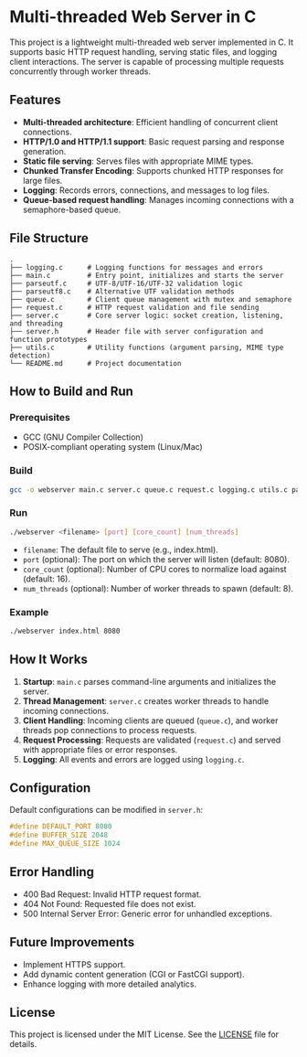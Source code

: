 # Multi-threaded Web Server in C

This project is a lightweight multi-threaded web server implemented in C. It supports basic HTTP request handling, serving static files, and logging client interactions. The server is capable of processing multiple requests concurrently through worker threads.

## Features
- **Multi-threaded architecture**: Efficient handling of concurrent client connections.
- **HTTP/1.0 and HTTP/1.1 support**: Basic request parsing and response generation.
- **Static file serving**: Serves files with appropriate MIME types.
- **Chunked Transfer Encoding**: Supports chunked HTTP responses for large files.
- **Logging**: Records errors, connections, and messages to log files.
- **Queue-based request handling**: Manages incoming connections with a semaphore-based queue.

## File Structure
```
.
├── logging.c      # Logging functions for messages and errors
├── main.c         # Entry point, initializes and starts the server
├── parseutf.c     # UTF-8/UTF-16/UTF-32 validation logic
├── parseutf8.c    # Alternative UTF validation methods
├── queue.c        # Client queue management with mutex and semaphore
├── request.c      # HTTP request validation and file sending
├── server.c       # Core server logic: socket creation, listening, and threading
├── server.h       # Header file with server configuration and function prototypes
├── utils.c        # Utility functions (argument parsing, MIME type detection)
└── README.md      # Project documentation
```

## How to Build and Run
### Prerequisites
- GCC (GNU Compiler Collection)
- POSIX-compliant operating system (Linux/Mac)

### Build
```bash
gcc -o webserver main.c server.c queue.c request.c logging.c utils.c parseutf.c -lpthread
```

### Run
```bash
./webserver <filename> [port] [core_count] [num_threads]
```
- `filename`: The default file to serve (e.g., index.html).
- `port` (optional): The port on which the server will listen (default: 8080).
- `core_count` (optional): Number of CPU cores to normalize load against (default: 16).
- `num_threads` (optional): Number of worker threads to spawn (default: 8).

### Example
```bash
./webserver index.html 8080
```

## How It Works
1. **Startup**: `main.c` parses command-line arguments and initializes the server.
2. **Thread Management**: `server.c` creates worker threads to handle incoming connections.
3. **Client Handling**: Incoming clients are queued (`queue.c`), and worker threads pop connections to process requests.
4. **Request Processing**: Requests are validated (`request.c`) and served with appropriate files or error responses.
5. **Logging**: All events and errors are logged using `logging.c`.

## Configuration
Default configurations can be modified in `server.h`:
```c
#define DEFAULT_PORT 8080
#define BUFFER_SIZE 2048
#define MAX_QUEUE_SIZE 1024
```

## Error Handling
- 400 Bad Request: Invalid HTTP request format.
- 404 Not Found: Requested file does not exist.
- 500 Internal Server Error: Generic error for unhandled exceptions.

## Future Improvements
- Implement HTTPS support.
- Add dynamic content generation (CGI or FastCGI support).
- Enhance logging with more detailed analytics.

## License
This project is licensed under the MIT License. See the [LICENSE](LICENSE) file for details.

